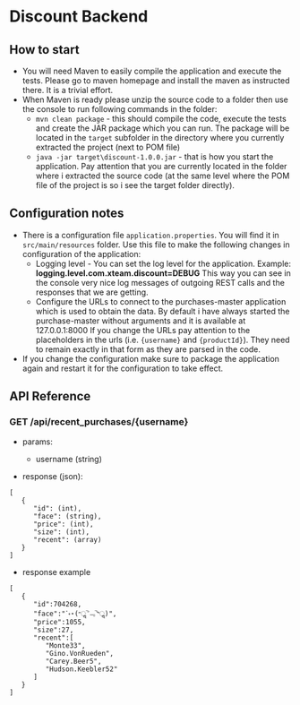 # Discount Backend

## How to start

- You will need Maven to easily compile the application and execute the tests.
Please go to maven homepage and install the maven as instructed there. It is a trivial effort.
- When Maven is ready please unzip the source code to a folder then use the console to run
following commands in the folder:
    - `mvn clean package` - this should compile the code, execute the tests and create the
    JAR package which you can run. The package will be located in the `target` subfolder
    in the directory where you currently extracted the project (next to POM file)
    - `java -jar target\discount-1.0.0.jar` - that is how you start the application.
    Pay attention that you are currently located in the folder where i extracted the source code
    (at the same level where the POM file of the project is so i see the target folder directly).

## Configuration notes

- There is a configuration file `application.properties`. You will find it in `src/main/resources` folder. Use this file
to make the following changes in configuration of the application:
    - Logging level - You can set the log level for the application. Example: 
    **logging.level.com.xteam.discount=DEBUG** This way you can see in the console very nice log messages of outgoing
    REST calls and the responses that we are getting.
    - Configure the URLs to connect to the purchases-master application which is used to obtain the data. By default
    i have always started the purchase-master without arguments and it is available at 127.0.0.1:8000
    If you change the URLs pay attention to the placeholders in the urls (i.e. `{username}` and `{productId}`). They
    need to remain exactly in that form as they are parsed in the code.
- If you change the configuration make sure to package the application again and restart it for the configuration
to take effect.

## API Reference

### GET /api/recent_purchases/{username}

- params:
  - username (string)

- response (json):

```
[
   {
      "id": (int),
      "face": (string),
      "price": (int),
      "size": (int),
      "recent": (array)
   }
]
```

- response example
```
[
   {
      "id":704268,
      "face":"ॱ॰⋆(˶ॢ‾᷄﹃‾᷅˵ॢ)",
      "price":1055,
      "size":27,
      "recent":[
         "Monte33",
         "Gino.VonRueden",
         "Carey.Beer5",
         "Hudson.Keebler52"
      ]
   }
]
```
